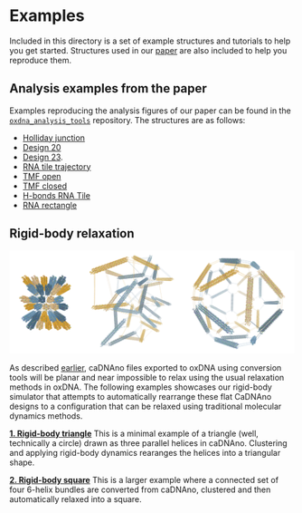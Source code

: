 # Examples
Included in this directory is a set of example structures and tutorials to help you get started. Structures used in our [paper](https://doi.org/10.1101/2020.01.24.917419 "paper") are also included to help you reproduce them.

## Analysis examples from the paper
Examples reproducing the analysis figures of our paper can be found in the [`oxdna_analysis_tools`](https://github.com/sulcgroup/oxdna_analysis_tools/tree/master/paper_examples) repository. The structures are as follows:
 * [Holliday junction](https://sulcgroup.github.io/oxdna-viewer/?configuration=https%3A%2F%2Fraw.githubusercontent.com%2Fsulcgroup%2Foxdna_analysis_tools%2Fmaster%2Fpaper_examples%2FPCA%2Fholliday.dat&topology=https%3A%2F%2Fraw.githubusercontent.com%2Fsulcgroup%2Foxdna_analysis_tools%2Fmaster%2Fpaper_examples%2FPCA%2Fholliday.top)
* [Design 20](https://sulcgroup.github.io/oxdna-viewer/?configuration=https%3A%2F%2Fraw.githubusercontent.com%2Fsulcgroup%2Foxdna_analysis_tools%2Fmaster%2Fpaper_examples%2Fangles%2F20.dat&topology=https%3A%2F%2Fraw.githubusercontent.com%2Fsulcgroup%2Foxdna_analysis_tools%2Fmaster%2Fpaper_examples%2Fangles%2F20.top)
 * [Design 23](https://sulcgroup.github.io/oxdna-viewer/?configuration=https%3A%2F%2Fraw.githubusercontent.com%2Fsulcgroup%2Foxdna_analysis_tools%2Fmaster%2Fpaper_examples%2Fangles%2F23.dat&topology=https%3A%2F%2Fraw.githubusercontent.com%2Fsulcgroup%2Foxdna_analysis_tools%2Fmaster%2Fpaper_examples%2Fangles%2F23.top).
 * [RNA tile trajectory](https://sulcgroup.github.io/oxdna-viewer/?configuration=https%3A%2F%2Fraw.githubusercontent.com%2Fsulcgroup%2Foxdna_analysis_tools%2Fmaster%2Fpaper_examples%2Fclustering%2Ftrajectory.dat&topology=https%3A%2F%2Fraw.githubusercontent.com%2Fsulcgroup%2Foxdna_analysis_tools%2Fmaster%2Fpaper_examples%2Fclustering%2Frna_tile.top)
 * [TMF open](https://sulcgroup.github.io/oxdna-viewer/?configuration=https%3A%2F%2Fraw.githubusercontent.com%2Fsulcgroup%2Foxdna_analysis_tools%2Fmaster%2Fpaper_examples%2Fdistances%2Ftmf_open.dat&topology=https%3A%2F%2Fraw.githubusercontent.com%2Fsulcgroup%2Foxdna_analysis_tools%2Fmaster%2Fpaper_examples%2Fdistances%2Ftmf.top)
 * [TMF closed](https://sulcgroup.github.io/oxdna-viewer/?configuration=https%3A%2F%2Fraw.githubusercontent.com%2Fsulcgroup%2Foxdna_analysis_tools%2Fmaster%2Fpaper_examples%2Fdistances%2Ftmf_closed.dat&topology=https%3A%2F%2Fraw.githubusercontent.com%2Fsulcgroup%2Foxdna_analysis_tools%2Fmaster%2Fpaper_examples%2Fdistances%2Ftmf.top)
 * [H-bonds RNA Tile](https://sulcgroup.github.io/oxdna-viewer/?configuration=https%3A%2F%2Fraw.githubusercontent.com%2Fsulcgroup%2Foxdna_analysis_tools%2Fmaster%2Fpaper_examples%2Fh_bonds%2Frna_tile.dat&topology=https%3A%2F%2Fraw.githubusercontent.com%2Fsulcgroup%2Foxdna_analysis_tools%2Fmaster%2Fpaper_examples%2Fh_bonds%2Frna_tile.top)
 * [RNA rectangle](https://sulcgroup.github.io/oxdna-viewer/?configuration=https%3A%2F%2Fraw.githubusercontent.com%2Fsulcgroup%2Foxdna_analysis_tools%2Fmaster%2Fpaper_examples%2Fmds_mean%2Frna_rectangle.dat&topology=https%3A%2F%2Fraw.githubusercontent.com%2Fsulcgroup%2Foxdna_analysis_tools%2Fmaster%2Fpaper_examples%2Fmds_mean%2Frna_rectangle.top)

## Rigid-body relaxation
![](../img/icosahedron.png)

As described [earlier](https://github.com/sulcgroup/oxdna-viewer#rigid-body-simulations "main README"),  caDNAno files exported to oxDNA using conversion tools will be planar and near impossible to relax using the usual relaxation methods in oxDNA. The following examples showcases our rigid-body simulator that attempts to automatically rearrange these flat CaDNAno designs to a configuration that can be relaxed using traditional molecular dynamics methods.

**[1. Rigid-body triangle](https://github.com/sulcgroup/oxdna-viewer/tree/master/examples/triangle)**
This is a minimal example of a triangle (well, technically a circle) drawn as three parallel helices in caDNAno. Clustering and applying rigid-body dynamics rearanges the helices into a triangular shape.

**[2. Rigid-body square](https://github.com/sulcgroup/oxdna-viewer/tree/master/examples/square)**
This is a larger example where a connected set of four 6-helix bundles are converted from caDNAno, clustered and then automatically relaxed into a square.
